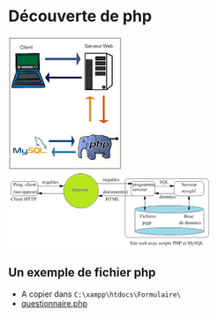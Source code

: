 # Découverte de php
![img1](https://github.com/thfruchart/1nsi-2020/blob/master/Chap20/SchemaClientServeurPHP1.png)
![img2](https://github.com/thfruchart/1nsi-2020/blob/master/Chap20/SchemaClientServeurPHP2.png)

## Un exemple de fichier php
* A copier dans `C:\xampp\htdocs\Formulaire\`
* [questionnaire.php](questionnaire.php)
